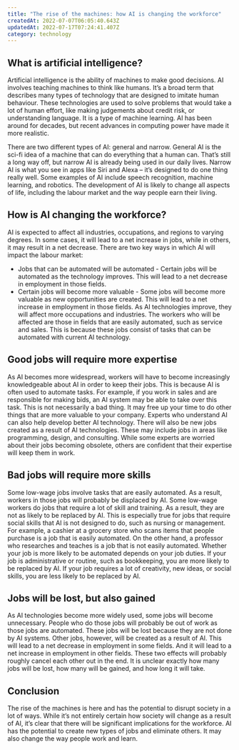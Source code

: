 ```yaml
---
title: "The rise of the machines: how AI is changing the workforce"
createdAt: 2022-07-07T06:05:40.643Z
updatedAt: 2022-07-17T07:24:41.407Z
category: technology
---
```


## What is artificial intelligence?

Artificial intelligence is the ability of machines to make good decisions. AI involves teaching machines to think like humans. It’s a broad term that describes many types of technology that are designed to imitate human behaviour. These technologies are used to solve problems that would take a lot of human effort, like making judgements about credit risk, or understanding language. It is a type of machine learning. AI has been around for decades, but recent advances in computing power have made it more realistic.

There are two different types of AI: general and narrow. General AI is the sci-fi idea of a machine that can do everything that a human can. That’s still a long way off, but narrow AI is already being used in our daily lives. Narrow AI is what you see in apps like Siri and Alexa – it’s designed to do one thing really well. Some examples of AI include speech recognition, machine learning, and robotics. The development of AI is likely to change all aspects of life, including the labour market and the way people earn their living.

## How is AI changing the workforce?

AI is expected to affect all industries, occupations, and regions to varying degrees. In some cases, it will lead to a net increase in jobs, while in others, it may result in a net decrease. There are two key ways in which AI will impact the labour market:

- Jobs that can be automated will be automated - Certain jobs will be automated as the technology improves. This will lead to a net decrease in employment in those fields.
- Certain jobs will become more valuable - Some jobs will become more valuable as new opportunities are created. This will lead to a net increase in employment in those fields.
As AI technologies improve, they will affect more occupations and industries. The workers who will be affected are those in fields that are easily automated, such as service and sales. This is because these jobs consist of tasks that can be automated with current AI technology.

## Good jobs will require more expertise

As AI becomes more widespread, workers will have to become increasingly knowledgeable about AI in order to keep their jobs. This is because AI is often used to automate tasks. For example, if you work in sales and are responsible for making bids, an AI system may be able to take over this task. This is not necessarily a bad thing. It may free up your time to do other things that are more valuable to your company. Experts who understand AI can also help develop better AI technology.
There will also be new jobs created as a result of AI technologies. These may include jobs in areas like programming, design, and consulting. While some experts are worried about their jobs becoming obsolete, others are confident that their expertise will keep them in work.

## Bad jobs will require more skills

Some low-wage jobs involve tasks that are easily automated. As a result, workers in those jobs will probably be displaced by AI.
Some low-wage workers do jobs that require a lot of skill and training. As a result, they are not as likely to be replaced by AI. This is especially true for jobs that require social skills that AI is not designed to do, such as nursing or management.
For example, a cashier at a grocery store who scans items that people purchase is a job that is easily automated. On the other hand, a professor who researches and teaches is a job that is not easily automated.
Whether your job is more likely to be automated depends on your job duties. If your job is administrative or routine, such as bookkeeping, you are more likely to be replaced by AI. If your job requires a lot of creativity, new ideas, or social skills, you are less likely to be replaced by AI.

## Jobs will be lost, but also gained

As AI technologies become more widely used, some jobs will become unnecessary. People who do those jobs will probably be out of work as those jobs are automated. These jobs will be lost because they are not done by AI systems. Other jobs, however, will be created as a result of AI.
This will lead to a net decrease in employment in some fields. And it will lead to a net increase in employment in other fields.
These two effects will probably roughly cancel each other out in the end. It is unclear exactly how many jobs will be lost, how many will be gained, and how long it will take.

## Conclusion

The rise of the machines is here and has the potential to disrupt society in a lot of ways. While it’s not entirely certain how society will change as a result of AI, it’s clear that there will be significant implications for the workforce. AI has the potential to create new types of jobs and eliminate others. It may also change the way people work and learn.
